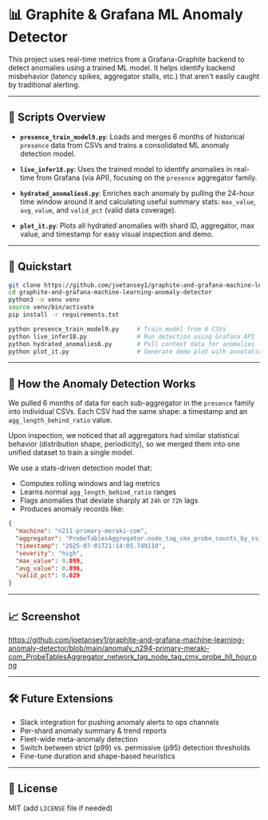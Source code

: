 # 📊 Graphite & Grafana ML Anomaly Detector

This project uses real-time metrics from a Grafana-Graphite backend to detect anomalies using a trained ML model. It helps identify backend misbehavior (latency spikes, aggregator stalls, etc.) that aren't easily caught by traditional alerting.

---

## 🔧 Scripts Overview

* **`presence_train_model9.py`**:
  Loads and merges 6 months of historical `presence` data from CSVs and trains a consolidated ML anomaly detection model.

* **`live_infer18.py`**:
  Uses the trained model to identify anomalies in real-time from Grafana (via API), focusing on the `presence` aggregator family.

* **`hydrated_anomalies6.py`**:
  Enriches each anomaly by pulling the 24-hour time window around it and calculating useful summary stats: `max_value`, `avg_value`, and `valid_pct` (valid data coverage).

* **`plot_it.py`**:
  Plots all hydrated anomalies with shard ID, aggregator, max value, and timestamp for easy visual inspection and demo.

---

## 🚀 Quickstart

```bash
git clone https://github.com/joetansey1/graphite-and-grafana-machine-learning-anomaly-detector.git
cd graphite-and-grafana-machine-learning-anomaly-detector
python3 -m venv venv
source venv/bin/activate
pip install -r requirements.txt

python presence_train_model9.py     # Train model from 6 CSVs
python live_infer18.py              # Run detection using Grafana API
python hydrated_anomalies6.py       # Pull context data for anomalies
python plot_it.py                   # Generate demo plot with annotations
```

---

## 🧠 How the Anomaly Detection Works

We pulled 6 months of data for each sub-aggregator in the `presence` family into individual CSVs.
Each CSV had the same shape: a timestamp and an `agg_length_behind_ratio` value.

Upon inspection, we noticed that all aggregators had similar statistical behavior (distribution shape, periodicity), so we merged them into one unified dataset to train a single model.

We use a stats-driven detection model that:

* Computes rolling windows and lag metrics
* Learns normal `agg_length_behind_ratio` ranges
* Flags anomalies that deviate sharply at `24h` or `72h` lags
* Produces anomaly records like:

```json
{
  "machine": "n211-primary-meraki-com",
  "aggregator": "ProbeTablesAggregator.node_tag_cmx_probe_counts_by_ssid_hour_utc",
  "timestamp": "2025-07-01T21:14:05.749118",
  "severity": "high",
  "max_value": 0.099,
  "avg_value": 0.096,
  "valid_pct": 0.029
}
```

---

## 📈 Screenshot
https://github.com/joetansey1/graphite-and-grafana-machine-learning-anomaly-detector/blob/main/anomaly_n294-primary-meraki-com_ProbeTablesAggregator_network_tag_node_tag_cmx_probe_hll_hour.png

---

## 🛠️ Future Extensions

* Slack integration for pushing anomaly alerts to ops channels
* Per-shard anomaly summary & trend reports
* Fleet-wide meta-anomaly detection
* Switch between strict (p99) vs. permissive (p95) detection thresholds
* Fine-tune duration and shape-based heuristics

---

## 📄 License

MIT (add `LICENSE` file if needed)
